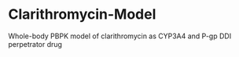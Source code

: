 # Clarithromycin-Model
Whole-body PBPK model of clarithromycin as CYP3A4 and P-gp DDI perpetrator drug 
